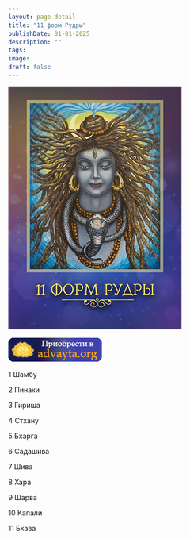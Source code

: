 ```yaml
---
layout: page-detail
title: "11 форм Рудры"
publishDate: 01-01-2025
description: ""
tags:
image:
draft: false
---
```


![11 форм Рудры](/upload/iblock/cef/cef512ede0c2e2617e6b3d4a38f36f97.jpg)

[![](/i/images/buy-button.png)](/shop/books/11-form-rudry/)

 1 Шамбу

 2 Пинаки

 3 Гириша

 4 Стхану

 5 Бхарга

 6 Садашива

 7 Шива

 8 Хара

 9 Шарва

 10 Капали

 11 Бхава

  
